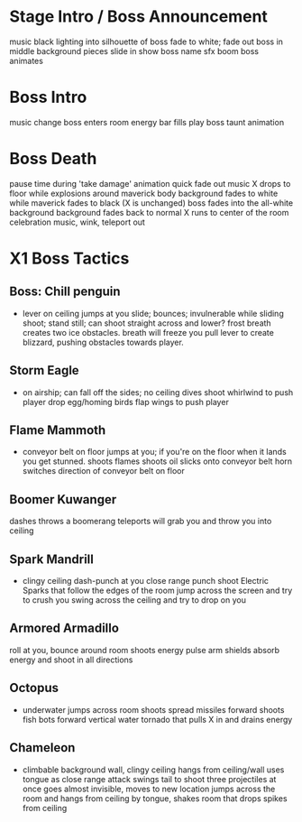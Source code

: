 
# Stage Intro / Boss Announcement
music
black
lighting into silhouette of boss
fade to white; fade out
boss in middle
background pieces slide in
show boss name
sfx boom
boss animates

# Boss Intro
music change
boss enters room
energy bar fills
play boss taunt animation

# Boss Death
pause time during 'take damage' animation
quick fade out music
X drops to floor while explosions around maverick body
background fades to white while maverick fades to black (X is unchanged)
boss fades into the all-white background
background fades back to normal
X runs to center of the room
celebration music, wink, teleport out

# X1 Boss Tactics
## Boss: Chill penguin
* lever on ceiling
jumps at you
slide; bounces; invulnerable while sliding
shoot; stand still; can shoot straight across and lower?
frost breath creates two ice obstacles. breath will freeze you
pull lever to create blizzard, pushing obstacles towards player.

## Storm Eagle
* on airship; can fall off the sides; no ceiling
dives
shoot whirlwind to push player
drop egg/homing birds
flap wings to push player

## Flame Mammoth
* conveyor belt on floor
jumps at you; if you're on the floor when it lands you get stunned.
shoots flames
shoots oil slicks onto conveyor belt
horn switches direction of conveyor belt on floor

## Boomer Kuwanger
dashes
throws a boomerang
teleports
will grab you and throw you into ceiling

## Spark Mandrill
* clingy ceiling
dash-punch at you
close range punch
shoot Electric Sparks that follow the edges of the room
jump across the screen and try to crush you
swing across the ceiling and try to drop on you

## Armored Armadillo

roll at you, bounce around room
shoots energy pulse
arm shields
absorb energy and shoot in all directions

## Octopus
* underwater
jumps across room
shoots spread missiles forward
shoots fish bots forward
vertical water tornado that pulls X in and drains energy

## Chameleon
* climbable background wall, clingy ceiling
hangs from ceiling/wall
uses tongue as close range attack
swings tail to shoot three projectiles at once
goes almost invisible, moves to new location
jumps across the room and hangs from ceiling by tongue, shakes room that drops spikes from ceiling
